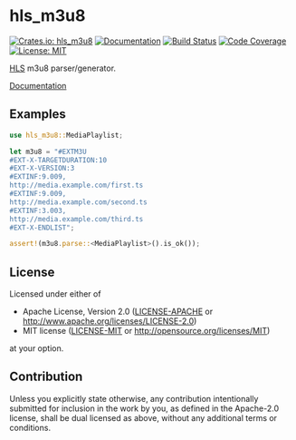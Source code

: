 hls_m3u8
=========

[![Crates.io: hls_m3u8](https://img.shields.io/crates/v/hls_m3u8.svg)](https://crates.io/crates/hls_m3u8)
[![Documentation](https://docs.rs/hls_m3u8/badge.svg)](https://docs.rs/hls_m3u8)
[![Build Status](https://travis-ci.org/sile/hls_m3u8.svg?branch=master)](https://travis-ci.org/sile/hls_m3u8)
[![Code Coverage](https://codecov.io/gh/sile/hls_m3u8/branch/master/graph/badge.svg)](https://codecov.io/gh/sile/hls_m3u8/branch/master)
[![License: MIT](https://img.shields.io/badge/license-MIT-blue.svg)](LICENSE)

[HLS] m3u8 parser/generator.

[Documentation](https://docs.rs/hls_m3u8)

[HLS]: https://tools.ietf.org/html/rfc8216

Examples
---------

```rust
use hls_m3u8::MediaPlaylist;

let m3u8 = "#EXTM3U
#EXT-X-TARGETDURATION:10
#EXT-X-VERSION:3
#EXTINF:9.009,
http://media.example.com/first.ts
#EXTINF:9.009,
http://media.example.com/second.ts
#EXTINF:3.003,
http://media.example.com/third.ts
#EXT-X-ENDLIST";

assert!(m3u8.parse::<MediaPlaylist>().is_ok());
```

## License

Licensed under either of

- Apache License, Version 2.0
  ([LICENSE-APACHE](LICENSE-APACHE) or http://www.apache.org/licenses/LICENSE-2.0)
- MIT license
  ([LICENSE-MIT](LICENSE-MIT) or http://opensource.org/licenses/MIT)

at your option.

## Contribution

Unless you explicitly state otherwise, any contribution intentionally submitted
for inclusion in the work by you, as defined in the Apache-2.0 license, shall be
dual licensed as above, without any additional terms or conditions.
